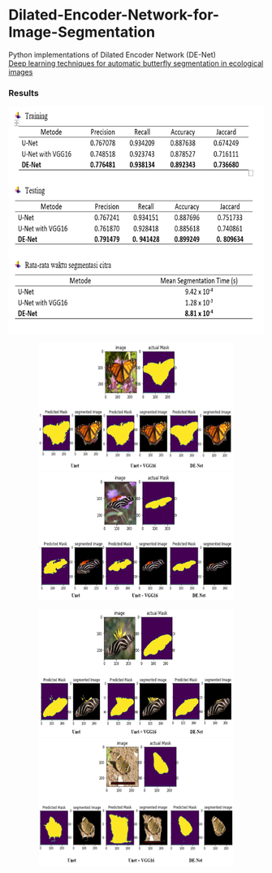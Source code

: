 # Dilated-Encoder-Network-for-Image-Segmentation
Python implementations of Dilated Encoder Network (DE-Net)<br/>
[Deep learning techniques for automatic butterfly segmentation in ecological images](https://doi.org/10.1016/j.compag.2020.105739)


### Results
<p align='center'>
  <img src='result/table.png' height='450' width='640'/>
<!--   <img src='result/ying/01.jpg' height='256' width='192'/>
  <img src='testdata/03.jpg' height='256' width='192'/>
  <img src='result/ying/03.jpg' height='256' width='192'/> -->
</p>

<p align='center'>
  <img src='result/vis1.png' height='252' width='384'/>
  <img src='result/vis2.png' height='252' width='384'/>
</p>

<p align='center'>
  <img src='result/vis3.png' height='252' width='384'/>
  <img src='result/vis4.png' height='252' width='384'/>
</p>
